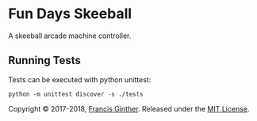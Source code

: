# Fun Days Skeeball

A skeeball arcade machine controller.

## Running Tests

Tests can be executed with python unittest:

```
python -m unittest discover -s ./tests
```

Copyright © 2017-2018, [Francis Ginther](https://github.com/fginther).
Released under the [MIT License](LICENSE).
